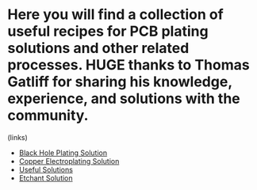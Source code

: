 # Here you will find a collection of useful recipes for PCB plating solutions and other related processes. HUGE thanks to Thomas Gatliff for sharing his knowledge, experience, and solutions with the community.

(links)
- [Black Hole Plating Solution ](bh_solution.md)
- [Copper Electroplating Solution](Plating_solution.md)
- [Useful Solutions](solutions.md)
- [Etchant Solution](Etchant.md)
